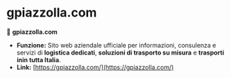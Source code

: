 # gpiazzolla.com

🔗 **gpiazzolla.com**
* **Funzione:** Sito web aziendale ufficiale per informazioni, consulenza e servizi di **logistica dedicati**, **soluzioni di trasporto su misura** e **trasporti inin tutta Italia**.
* **Link:** [https://gpiazzolla.com/](https://gpiazzolla.com/)
